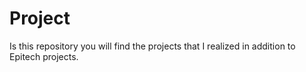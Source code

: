 # Project

Is this repository you will find the projects that I realized in addition to Epitech projects.
